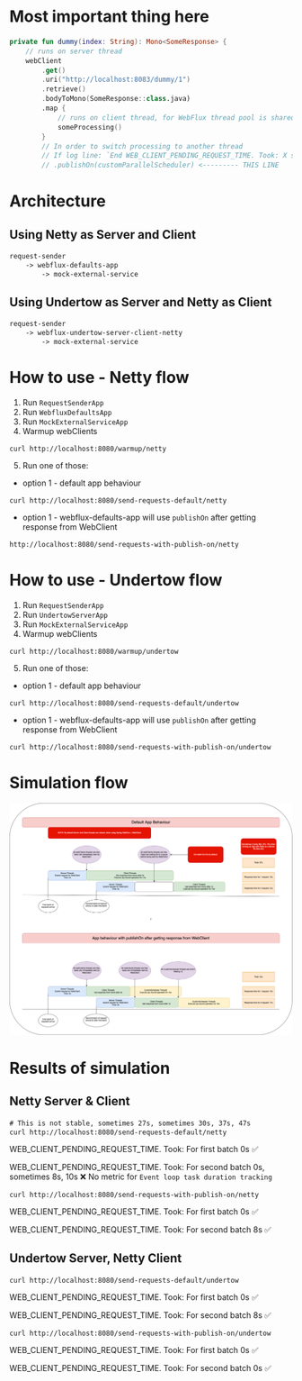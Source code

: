 # Most important thing here
```kotlin
private fun dummy(index: String): Mono<SomeResponse> {
    // runs on server thread
    webClient
        .get()
        .uri("http://localhost:8083/dummy/1")
        .retrieve()
        .bodyToMono(SomeResponse::class.java)
        .map {
            // runs on client thread, for WebFlux thread pool is shared
            someProcessing()
        }
        // In order to switch processing to another thread 
        // If log line: `End WEB_CLIENT_PENDING_REQUEST_TIME. Took: X seconds` shows values greater than 0
        // .publishOn(customParallelScheduler) <--------- THIS LINE
```

# Architecture

## Using Netty as Server and Client
```text
request-sender 
    -> webflux-defaults-app       
        -> mock-external-service
```

## Using Undertow as Server and Netty as Client
```text
request-sender 
    -> webflux-undertow-server-client-netty 
        -> mock-external-service
```
    
# How to use - Netty flow
1. Run `RequestSenderApp`
2. Run `WebfluxDefaultsApp`
3. Run `MockExternalServiceApp`
4. Warmup webClients
```shell
curl http://localhost:8080/warmup/netty
```
5. Run one of those:
- option 1 - default app behaviour
```shell
curl http://localhost:8080/send-requests-default/netty
```
- option 1 - webflux-defaults-app will use `publishOn` after getting response from WebClient
```shell
http://localhost:8080/send-requests-with-publish-on/netty
```

# How to use - Undertow flow
1. Run `RequestSenderApp`
2. Run `UndertowServerApp`
3. Run `MockExternalServiceApp`
4. Warmup webClients
```shell
curl http://localhost:8080/warmup/undertow
```
5. Run one of those:
- option 1 - default app behaviour
```shell
curl http://localhost:8080/send-requests-default/undertow
```
- option 1 - webflux-defaults-app will use `publishOn` after getting response from WebClient
```shell
curl http://localhost:8080/send-requests-with-publish-on/undertow
```

# Simulation flow

![Simulation-flow.png](Simulation-flow.png)

# Results of simulation

## Netty Server & Client
```shell
# This is not stable, sometimes 27s, sometimes 30s, 37s, 47s
curl http://localhost:8080/send-requests-default/netty
```

WEB_CLIENT_PENDING_REQUEST_TIME. Took: For first batch 0s ✅

WEB_CLIENT_PENDING_REQUEST_TIME. Took: For second batch 0s, sometimes 8s, 10s ❌ No metric for `Event loop task duration tracking`

```shell
curl http://localhost:8080/send-requests-with-publish-on/netty
```
WEB_CLIENT_PENDING_REQUEST_TIME. Took: For first batch 0s ✅

WEB_CLIENT_PENDING_REQUEST_TIME. Took: For second batch 8s ✅

## Undertow Server, Netty Client
```shell
curl http://localhost:8080/send-requests-default/undertow
```
WEB_CLIENT_PENDING_REQUEST_TIME. Took: For first batch 0s ✅

WEB_CLIENT_PENDING_REQUEST_TIME. Took: For second batch 8s ✅

```shell
curl http://localhost:8080/send-requests-with-publish-on/undertow
```
WEB_CLIENT_PENDING_REQUEST_TIME. Took: For first batch 0s ✅

WEB_CLIENT_PENDING_REQUEST_TIME. Took: For second batch 0s ✅
